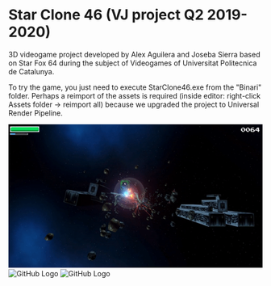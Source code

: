 # Star Clone 46 (VJ project Q2 2019-2020)

3D videogame project developed by Alex Aguilera and Joseba Sierra based on Star Fox 64 during the subject of Videogames of Universitat Politecnica de Catalunya.  

To try the game, you just need to execute StarClone46.exe from the "Binari" folder. Perhaps a reimport of the assets is required (inside editor: right-click Assets folder -> reimport all) because we upgraded the project to Universal Render Pipeline.

![GitHub Logo](Images/gif1.gif)
![GitHub Logo](Images/gif2.gif)
![GitHub Logo](Images/gif3.gif)

